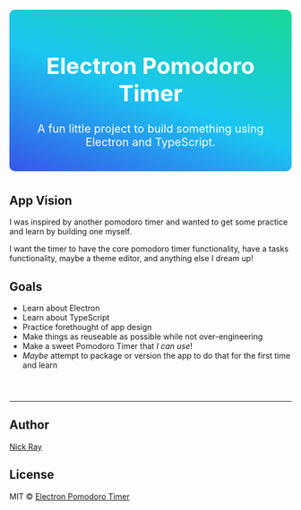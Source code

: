 <div align=center style="border-radius: 10px; padding: 1em; color: #fff; font-size: 20px; margin: 1em 0 2em; background: linear-gradient(
    200.96deg,
    #13e664 -29.09%,
    #1ac6f1 51.77%,
    #4910e6 129.35%
  );">
<h1>Electron Pomodoro Timer</h1>

A fun little project to build something using Electron and TypeScript.

</div>

## App Vision

I was inspired by another pomodoro timer and wanted to get some practice and learn by building one myself.

I want the timer to have the core pomodoro timer functionality, have a tasks functionality, maybe a theme editor, and anything else I dream up!

<div style="margin-bottom: 2em"></div>

## Goals

- Learn about Electron
- Learn about TypeScript
- Practice forethought of app design
- Make things as reuseable as possible while not over-engineering
- Make a sweet Pomodoro Timer that _I can use_!
- _Maybe_ attempt to package or version the app to do that for the first time and learn

<div style="margin-bottom: 4em"></div>

---

## Author

[Nick Ray](https://github.com/stlnick)

## License

MIT © [Electron Pomodoro Timer](https://github.com/stlnick/electron-ts-pomodoro-timer)
